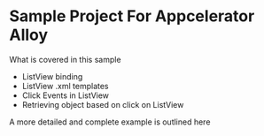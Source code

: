 Sample Project For Appcelerator Alloy
=======================================

What is covered in this sample

* ListView binding
* ListView .xml templates
* Click Events in ListView
* Retrieving object based on click on ListView

A more detailed and complete example is outlined here